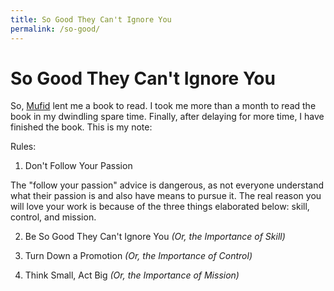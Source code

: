 ```yaml
---
title: So Good They Can't Ignore You
permalink: /so-good/
---
```


# So Good They Can't Ignore You

So, [Mufid](https://github.com/mufid) lent me a book to read. I took me more than a month to read the book in my dwindling spare time. Finally, after delaying for more time, I have finished the book. This is my note:

Rules:

1. Don't Follow Your Passion

The "follow your passion" advice is dangerous, as not everyone understand what their passion is and also have means to pursue it. The real reason you will love your work is because of the three things elaborated below: skill, control, and mission.

2. Be So Good They Can't Ignore You _(Or, the Importance of Skill)_

3. Turn Down a Promotion _(Or, the Importance of Control)_

4. Think Small, Act Big _(Or, the Importance of Mission)_
